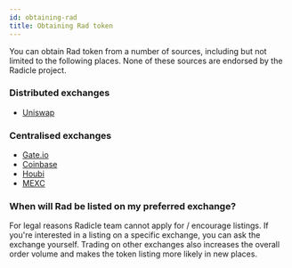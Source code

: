 ```yaml
---
id: obtaining-rad
title: Obtaining Rad token
---
```


You can obtain Rad token from a number of sources, including but not limited to
the following places. None of these sources are endorsed by the Radicle project.

### Distributed exchanges

- [Uniswap][uniswap]

### Centralised exchanges

- [Gate.io][gateio]
- [Coinbase][coinbase]
- [Houbi][houbi]
- [MEXC][mexc]

### When will Rad be listed on my preferred exchange?

For legal reasons Radicle team cannot apply for / encourage listings. If you're
interested in a listing on a specific exchange, you can ask the exchange
yourself. Trading on other exchanges also increases the overall order volume and
makes the token listing more likely in new places.


[uniswap]: https://info.uniswap.org/#/pools/0x7c8dbf6e88f52cb56dd30190558cb982f62fc660
[gateio]: https://www.gate.io/en/trade/RAD_ETH
[coinbase]: https://www.coinbase.com/price/radicle
[houbi]: https://www.huobi.com/en-us/exchange/rad_usdt
[mexc]: https://www.mexc.com/exchange/RAD_USDT
